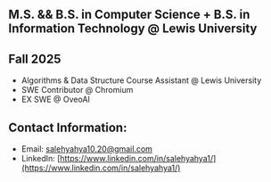 **M.S. && B.S. in Computer Science + B.S. in Information Technology @ Lewis University**
---

**Fall 2025**
---
- Algorithms & Data Structure Course Assistant @ Lewis University
- SWE Contributor @ Chromium
- EX SWE @ OveoAI


**Contact Information:** 
---
- Email: [salehyahya10.20@gmail.com](mailto:salehyahya10.20@gmail.com)  
- LinkedIn: [https://www.linkedin.com/in/salehyahya1/](https://www.linkedin.com/in/salehyahya1/)
